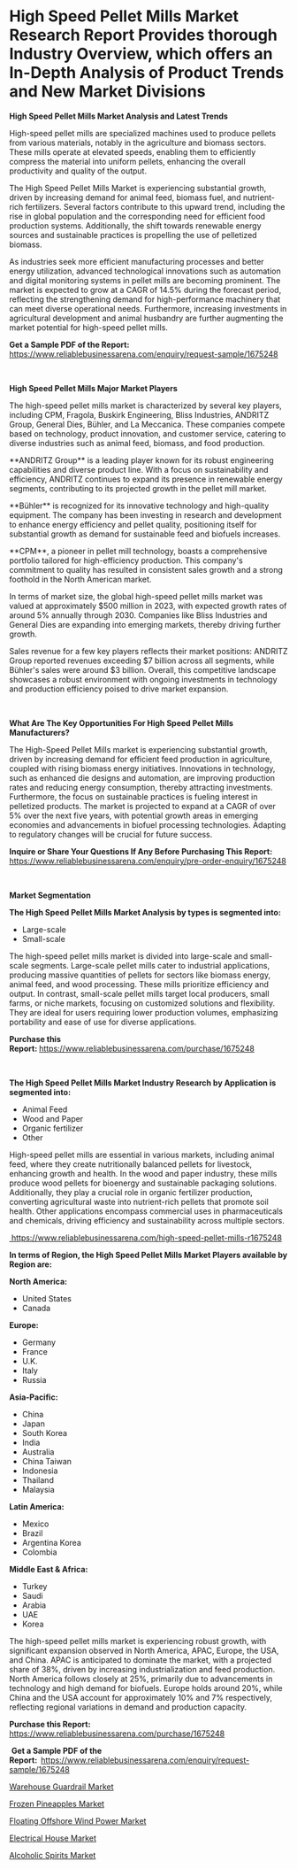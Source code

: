 <p><h1>High Speed Pellet Mills Market Research Report Provides thorough Industry Overview, which offers an In-Depth Analysis of Product Trends and New Market Divisions</h1></p><p><strong>High Speed Pellet Mills Market Analysis and Latest Trends</strong></p>
<p><p>High-speed pellet mills are specialized machines used to produce pellets from various materials, notably in the agriculture and biomass sectors. These mills operate at elevated speeds, enabling them to efficiently compress the material into uniform pellets, enhancing the overall productivity and quality of the output. </p><p>The High Speed Pellet Mills Market is experiencing substantial growth, driven by increasing demand for animal feed, biomass fuel, and nutrient-rich fertilizers. Several factors contribute to this upward trend, including the rise in global population and the corresponding need for efficient food production systems. Additionally, the shift towards renewable energy sources and sustainable practices is propelling the use of pelletized biomass.</p><p>As industries seek more efficient manufacturing processes and better energy utilization, advanced technological innovations such as automation and digital monitoring systems in pellet mills are becoming prominent. The market is expected to grow at a CAGR of 14.5% during the forecast period, reflecting the strengthening demand for high-performance machinery that can meet diverse operational needs. Furthermore, increasing investments in agricultural development and animal husbandry are further augmenting the market potential for high-speed pellet mills.</p></p>
<p><strong>Get a Sample PDF of the Report:&nbsp;</strong> <a href="https://www.reliablebusinessarena.com/enquiry/request-sample/1675248?utm_campaign=1355&utm_medium=2&utm_source=Github&utm_content=ia&utm_term=19102024&utm_id=high-speed-pellet-mills">https://www.reliablebusinessarena.com/enquiry/request-sample/1675248</a></p>
<p>&nbsp;</p>
<p><strong>High Speed Pellet Mills Major Market Players</strong></p>
<p><p>The high-speed pellet mills market is characterized by several key players, including CPM, Fragola, Buskirk Engineering, Bliss Industries, ANDRITZ Group, General Dies, Bühler, and La Meccanica. These companies compete based on technology, product innovation, and customer service, catering to diverse industries such as animal feed, biomass, and food production.</p><p>**ANDRITZ Group** is a leading player known for its robust engineering capabilities and diverse product line. With a focus on sustainability and efficiency, ANDRITZ continues to expand its presence in renewable energy segments, contributing to its projected growth in the pellet mill market.</p><p>**Bühler** is recognized for its innovative technology and high-quality equipment. The company has been investing in research and development to enhance energy efficiency and pellet quality, positioning itself for substantial growth as demand for sustainable feed and biofuels increases.</p><p>**CPM**, a pioneer in pellet mill technology, boasts a comprehensive portfolio tailored for high-efficiency production. This company's commitment to quality has resulted in consistent sales growth and a strong foothold in the North American market.</p><p>In terms of market size, the global high-speed pellet mills market was valued at approximately $500 million in 2023, with expected growth rates of around 5% annually through 2030. Companies like Bliss Industries and General Dies are expanding into emerging markets, thereby driving further growth.</p><p>Sales revenue for a few key players reflects their market positions: ANDRITZ Group reported revenues exceeding $7 billion across all segments, while Bühler's sales were around $3 billion. Overall, this competitive landscape showcases a robust environment with ongoing investments in technology and production efficiency poised to drive market expansion.</p></p>
<p>&nbsp;</p>
<p><strong>What Are The Key Opportunities For High Speed Pellet Mills Manufacturers?</strong></p>
<p><p>The High-Speed Pellet Mills market is experiencing substantial growth, driven by increasing demand for efficient feed production in agriculture, coupled with rising biomass energy initiatives. Innovations in technology, such as enhanced die designs and automation, are improving production rates and reducing energy consumption, thereby attracting investments. Furthermore, the focus on sustainable practices is fueling interest in pelletized products. The market is projected to expand at a CAGR of over 5% over the next five years, with potential growth areas in emerging economies and advancements in biofuel processing technologies. Adapting to regulatory changes will be crucial for future success.</p></p>
<p><strong>Inquire or Share Your Questions If Any Before Purchasing This Report:</strong> <a href="https://www.reliablebusinessarena.com/enquiry/pre-order-enquiry/1675248?utm_campaign=1355&utm_medium=2&utm_source=Github&utm_content=ia&utm_term=19102024&utm_id=high-speed-pellet-mills">https://www.reliablebusinessarena.com/enquiry/pre-order-enquiry/1675248</a></p>
<p>&nbsp;</p>
<p><strong>Market Segmentation</strong></p>
<p><strong>The High Speed Pellet Mills Market Analysis by types is segmented into:</strong></p>
<p><ul><li>Large-scale</li><li>Small-scale</li></ul></p>
<p><p>The high-speed pellet mills market is divided into large-scale and small-scale segments. Large-scale pellet mills cater to industrial applications, producing massive quantities of pellets for sectors like biomass energy, animal feed, and wood processing. These mills prioritize efficiency and output. In contrast, small-scale pellet mills target local producers, small farms, or niche markets, focusing on customized solutions and flexibility. They are ideal for users requiring lower production volumes, emphasizing portability and ease of use for diverse applications.</p></p>
<p><strong>Purchase this Report:&nbsp;</strong><a href="https://www.reliablebusinessarena.com/purchase/1675248?utm_campaign=1355&utm_medium=2&utm_source=Github&utm_content=ia&utm_term=19102024&utm_id=high-speed-pellet-mills">https://www.reliablebusinessarena.com/purchase/1675248</a></p>
<p>&nbsp;</p>
<p><strong>The High Speed Pellet Mills Market Industry Research by Application is segmented into:</strong></p>
<p><ul><li>Animal Feed</li><li>Wood and Paper</li><li>Organic fertilizer</li><li>Other</li></ul></p>
<p><p>High-speed pellet mills are essential in various markets, including animal feed, where they create nutritionally balanced pellets for livestock, enhancing growth and health. In the wood and paper industry, these mills produce wood pellets for bioenergy and sustainable packaging solutions. Additionally, they play a crucial role in organic fertilizer production, converting agricultural waste into nutrient-rich pellets that promote soil health. Other applications encompass commercial uses in pharmaceuticals and chemicals, driving efficiency and sustainability across multiple sectors.</p></p>
<p><a href="https://www.reliablebusinessarena.com/high-speed-pellet-mills-r1675248?utm_campaign=1355&utm_medium=2&utm_source=Github&utm_content=ia&utm_term=19102024&utm_id=high-speed-pellet-mills">&nbsp;https://www.reliablebusinessarena.com/high-speed-pellet-mills-r1675248</a></p>
<p><strong>In terms of Region, the High Speed Pellet Mills Market Players available by Region are:</strong></p>
<p>
    <p> <strong> North America: </strong>
        <ul>
            <li>United States</li>
            <li>Canada</li>
        </ul>
        </p> 
    <p> <strong> Europe: </strong>
        <ul>
            <li>Germany</li>
            <li>France</li>
            <li>U.K.</li>
            <li>Italy</li>
            <li>Russia</li>
        </ul>
        </p> 
    <p> <strong> Asia-Pacific: </strong>
        <ul>
            <li>China</li>
            <li>Japan</li>
            <li>South Korea</li>
            <li>India</li>
            <li>Australia</li>
            <li>China Taiwan</li>
            <li>Indonesia</li>
            <li>Thailand</li>
            <li>Malaysia</li>
        </ul>
        </p> 
    <p> <strong> Latin America: </strong>
        <ul>
            <li>Mexico</li>
            <li>Brazil</li>
            <li>Argentina Korea</li>
            <li>Colombia</li>
        </ul>
        </p> 
    <p> <strong> Middle East & Africa: </strong>
        <ul>
            <li>Turkey</li>
            <li>Saudi</li>
            <li>Arabia</li>
            <li>UAE</li>
            <li>Korea</li>
        </ul>
    </p>
    </p>
<p><p>The high-speed pellet mills market is experiencing robust growth, with significant expansion observed in North America, APAC, Europe, the USA, and China. APAC is anticipated to dominate the market, with a projected share of 38%, driven by increasing industrialization and feed production. North America follows closely at 25%, primarily due to advancements in technology and high demand for biofuels. Europe holds around 20%, while China and the USA account for approximately 10% and 7% respectively, reflecting regional variations in demand and production capacity.</p></p>
<p><strong>Purchase this Report: </strong><a href="https://www.reliablebusinessarena.com/purchase/1675248?utm_campaign=1355&utm_medium=2&utm_source=Github&utm_content=ia&utm_term=19102024&utm_id=high-speed-pellet-mills">https://www.reliablebusinessarena.com/purchase/1675248</a></p>
<p>&nbsp;<strong>Get a Sample PDF of the Report:&nbsp;&nbsp;</strong><a href="https://www.reliablebusinessarena.com/enquiry/request-sample/1675248?utm_campaign=1355&utm_medium=2&utm_source=Github&utm_content=ia&utm_term=19102024&utm_id=high-speed-pellet-mills">https://www.reliablebusinessarena.com/enquiry/request-sample/1675248</a></p>
<p><strong></strong></p>
<p><p><a href="https://issuu.com/reportprime-2/docs/warehouse-guardrail-market-size-203_692ad54feeb340?utm_campaign=1355&utm_medium=2&utm_source=Github&utm_content=ia&utm_term=19102024&utm_id=high-speed-pellet-mills">Warehouse Guardrail Market</a></p><p><a href="https://www.linkedin.com/pulse/booming-frozen-pineapples-market-sector-analysis-growth-ejs6c?utm_campaign=1355&utm_medium=2&utm_source=Github&utm_content=ia&utm_term=19102024&utm_id=high-speed-pellet-mills">Frozen Pineapples Market</a></p><p><a href="https://www.linkedin.com/pulse/global-floating-offshore-wind-power-market-landscape-future-jphxe?utm_campaign=1355&utm_medium=2&utm_source=Github&utm_content=ia&utm_term=19102024&utm_id=high-speed-pellet-mills">Floating Offshore Wind Power Market</a></p><p><a href="https://www.linkedin.com/pulse/strategic-forecast-electrical-house-market-growth-trends-pgkie?utm_campaign=1355&utm_medium=2&utm_source=Github&utm_content=ia&utm_term=19102024&utm_id=high-speed-pellet-mills">Electrical House Market</a></p><p><a href="https://www.linkedin.com/pulse/alcoholic-spirits-market-industry-trends-forecast-period-from-cvhpc?utm_campaign=1355&utm_medium=2&utm_source=Github&utm_content=ia&utm_term=19102024&utm_id=high-speed-pellet-mills">Alcoholic Spirits Market</a></p></p>